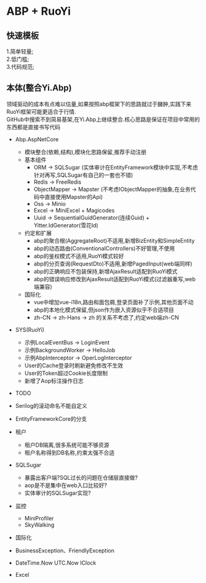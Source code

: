 # ABP + RuoYi

## 快速模板

1.简单轻量;</br>
2.低门槛;</br>
3.代码规范;</br>

## 本体(整合Yi.Abp)

领域驱动的成本有点难以估量,如果按照abp框架下的思路就过于臃肿,实践下来RuoYi框架可能更适合于行情.</br>
GitHub中搜索不到简易基架,在Yi.Abp上继续整合.核心思路是保证在项目中常用的东西都是直接书写代码</br>

- Abp.AspNetCore
  - 模块整合(依赖,结构),模块化思路保留,推荐手动注册
  - 基本组件
    - ORM -> SQLSugar (实体审计在EntityFramework模块中实现,不考虑针对再写,SQLSugar有自己的一套也不错)
    - Redis -> FreeRedis
    - ObjectMapper -> Mapster (不考虑IObjectMapper的抽象,在业务代码中直接使用Mapster的Api)
    - Oss -> Minio
    - Excel -> MiniExcel + Magicodes
    - Uuid ->  SequentialGuidGenerator(连续Guid) + Yitter.IdGenerator(雪花Id)
  - 约定和扩展
    - abp的聚合根(AggregateRoot)不适用,新增BizEntity和SimpleEntity
    - abp的动态路由(ConventionalControllers)不好管理,不使用
    - abp的鉴权模式不适用,RuoYi模式较好
    - abp的分页查询(RequestDto)不适用,新增PagedInput(web端同样)
    - abp的正确响应不包装保持,新增AjaxResult适配到RuoYi模式
    - abp的错误响应修改到AjaxResult适配到RuoYi模式(过滤器重写,web端兼容)
  - 国际化
    - vue中增加vue-i18n,路由和面包屑,登录页面补了示例,其他页面不动
    - abp的本地化模式保留,但json作为嵌入资源似乎不合适项目
    - zh-CN -> zh-Hans -> zh 的关系不考虑了,约定web端zh-CN
    
- SYS(RuoYi)
  - 示例LocalEventBus -> LoginEvent
  - 示例BackgroundWorker -> HelloJob
  - 示例AbpInterceptor -> OperLogInterceptor
  - User的Cache登录时刷新避免修改不生效
  - User的Token超过Cookie长度限制
  - 新增了Aop标注操作日志

- TODO
 - Serilog的滚动命名不能自定义
 - EntityFrameworkCore的分支
 - 租户
   - 租户DB隔离,很多系统可能不够资源
   - 租户名称得到DB名称,约束太强不合适
 - SQLSugar
    - 暴露出客户端?SQL过长的问题在仓储层直接做?
    - aop是不是集中在web入口比较好?
    - 实体审计的SQLSugar实现?
 - 监控
   - MiniProfiler
   - SkyWalking
   
 - 国际化
  - BusinessException、FriendlyException
  - DateTime.Now UTC.Now IClock
  - Excel




